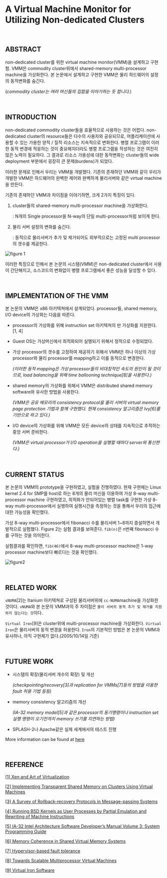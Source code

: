 # A Virtual Machine Monitor for Utilizing Non-dedicated Clusters

​    

## ABSTRACT

non-dedicated cluster를 위한 virtual machine monitor(VMM)을 설계하고 구현함. VMM은 commodity cluster위에서 shared-memory multi-processor machine을 가상화한다. 본 논문에서 설계하고 구현한 VMM은 물리 하드웨어의 설정의 동적변화를 숨긴다. 

(*commodity cluster는 여러 머신들의 집합을 이야기하는 듯 합니다.*)

​    

## INTRODUCTION

non-dedicated commodity cluster들을 효율적으로 사용하는 것은 어렵다. non-dedicated cluster의 resource들은 다수의 사용자와 공유되므로, 어플리케이션에 사용할 수 있는 가용한 양적 / 질적 리소스는 지속적으로 변화한다. 병렬 프로그램이 이러한 동적 변경에 적응하는 것이 중요해지더라도 병렬 프로그램을 작성하는 것은 여전히 많은 노력이 필요하다. 그 결과로 리소스 가용성에 대한 동적변화는 cluster들의 wide deployment 부분에서 굉장히 큰 문제(burdens)가 되었다.



이러한 문제로 인해서 우리는 VMM을 개발했다. 기존의 존재하던 VMM와 같이 우리가 개발한 VMM은 하드웨어의 완벽한 제어와 완벽하게 물리서버와 같은 virtual machine을 만든다.



기존의 존재하던 VMM과 차이점을 이야기하면, 크게 2가지 특징이 있다.



1. cluster들의 shared-memory multi-processor machine을 가상화한다.

   : N개의 Single processor을 N-way의 단일 multi-processor처럼 보이게 한다.

2. 물리 서버 설정의 변화를 숨긴다.

   : 동적으로 물리서버가 추가 및 제거되어도 외부적으로는 고정된 multi processor의 갯수를 제공한다.



![figure 1](https://user-images.githubusercontent.com/13328380/50394211-6cea4e00-079f-11e9-808a-07f25aced426.PNG)



이러한 특징으로 인해서 본 논문의 시스템(VMM)은 non-dedicated cluster에서 사용이 간단해지고, 소스코드의 변화없이 병렬 프로그램에서 좋은 성능을 달성할 수 있다.

​    

## IMPLEMENTATION OF THE VMM

본 논문의 VMM은 x86 아키텍쳐에서 설계되었다. processor들, shared memory, I/O device의 가상화는 다음을 따른다.



- processor의 가상화를 위해 instruction set 아키텍쳐의 반 가상화를 지원한다. [1, 4]

- Guest OS는 가상머신에서 최적화되어 실행되기 위해서 정적으로 수정되었다.

- 가상 processor의 갯수를 고정하여 제공하기 위해서 VMM은 하나 이상의 가상 processor와 물리 processor를 mapping하고 이를 동적으로 변경한다.

  *(이러한 동적 mapping은 가상 processor들의 비대칭적인 속도의 원인이 될 것이므로, load balancing을 위해 time ballooning technique[8]을 사용한다.)*

- shared memory의 가상화를 위해서 VMM은 distributed shared memory software와 유사한 방법을 사용한다.

  *(VMM은 공유 메모리의 consistency protocol을  물리 서버의 virtual memory page protection 기법과 함께 구현했다. 현재 consistency 알고리즘은 Ivy[6]를 기반으로 하고 있다.)*

- I/O device의 가상화를 위해 VMM은 모든 device의 상태를 지속적으로 추적하는 중앙 서버 준비한다. 

  *(VMM은 virtual processor가 I/O operation을 실행할 때마다 server와 통신한다.)*

​    

  ## CURRENT STATUS

본 논문의 VMM의 prototype을 구현하였고, 실험을 진행하였다. 현재 구현체는 Linux kernel 2.4 for SMP를 host로 하는 8개의 물리 머신을 이용하여 가상 8-way multi-processor machine 구현하였고, 최적화가 안되어있는 병렬 task를 구현한 가상 8-way multi-processor에서 실행하여 실행시간을 측정하는 것을 통해서 우리의 접근에 대한 가능성을 확인했다.



가상 8-way multi-processor에서 fibonacci 수를 물리서버 1~8까지 증설하면서 개발적으로 실험했다. Figure 2는 실험 결과를 보여준다. `fib(n)`은 n번째 fibonacci 수를 구하는 것을 의미한다. 



실험결과를 확인하면, `fib(46)`에서 8-way multi-processor machine은 1-way processor machine보다 빠르다는 것을 확인했다.



![figure2](https://user-images.githubusercontent.com/13328380/50393870-7faf5380-079c-11e9-9c5b-ba3245d5733d.PNG)



​    

## RELATED WORK

`vNUMA`[2]는 Itanium 아키텍쳐로 구성된 물리서버위에 `cc-NUMA`machine을 가상화한 것이다. `vNUMA`와 본 논문의 VMM과의 주 차이점은 `물리 서버의 동적 추가 및 제거를 지원하지 않는다는 것`이다. 



`Virtual Iron`[9]은 cluster위에 multi-processor machine을 가상화한다. `Virtual Iron`은 물리서버의 동적 변경을 허용한다. `Iron`의 기본적인 방법은 본 논문의 VMM과 유사하나, 아직 구현체가 없다.(2005/10/14일 기준)



​    

## FUTURE WORK

- 시스템의 확장(물리서버 개수의 확장) 및 개선

  *(checkpointing/recovery[3]과 replication for VMMs[7]등의 방법을 이용한 fault 허용 기법 등등)*

- memory consistency 알고리즘의 개선

  *(IA-32 memory model[5]과 같은 processor의 동기명령이나 instruction set 실행 명령이 오기전까지 memory 쓰기를 지연하는 방법)*

- SPLASH-2나 Apache같은 실제 세계에서의 테스트 진행



More information can be found at [here](http://web.yl.is.s.u-tokyo.ac.jp/~kaneda/dvm/)



​    

## REFERENCE

[[1] Xen and Art of Virtualization](http://www.cs.yale.edu/homes/yu-minlan/teach/csci599-fall12/papers/xen.pdf)

[[2] Implementing Transparent Shared Memory on Clusters Using Virtual Machines](http://unsworks.unsw.edu.au/fapi/datastream/unsworks:4551/SOURCE1)

[[3] A Survey of Rollback-recovery Protocols in Message-passing Systems](https://www.cs.utexas.edu/~lorenzo/papers/SurveyFinal.pdf)

[[4] Running BSD Kernels as User Processes by Partial Emulation and Rewriting of Machine Instructions](https://www.researchgate.net/publication/41035932_Running_BSD_kernels_as_user_processes_by_partial_emulation_and_rewriting_of_machine_instructions/download)

[[5] IA-32 Intel Architecture Software Developer’s Manual Volume 3: System Programming Guide](http://flint.cs.yale.edu/cs422/doc/24547212.pdf)

[[6] Memory Coherence in Shared Virtual Memory Systems](http://citeseerx.ist.psu.edu/viewdoc/download?doi=10.1.1.80.5091&rep=rep1&type=pdf)

[[7] Hypervisor-based fault tolerance](http://courses.mpi-sws.org/ds-ws18/papers/bressoud-hypervisor.pdf)

[[8] Towards Scalable Multiprocessor Virtual Machines](https://www.usenix.org/legacy/event/vm04/tech/full_papers/uhlig/uhlig.pdf)

[[9] Virtual Iron Software](http://www.virtualiron.com/)